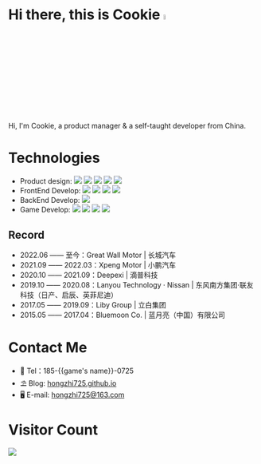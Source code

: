 # Hi there, this is Cookie <img src="https://media.giphy.com/media/hvRJCLFzcasrR4ia7z/giphy.gif" width="5%">
Hi, I'm Cookie, a product manager & a self-taught developer from China.
# Technologies
* Product design: <img src="https://img.shields.io/badge/Axure-black?style=for-the-badge&logo=academia" /> <img src="https://img.shields.io/badge/Figma-black?style=for-the-badge&logo=figma" /> <img src="https://img.shields.io/badge/Photoshop-black?style=for-the-badge&logo=adobephotoshop" /> <img src="https://img.shields.io/badge/Xmind-black?style=for-the-badge&logo=expertsexchange" /> <img src="https://img.shields.io/badge/Drawio-black?style=for-the-badge&logo=diagramsdotnet" />
* FrontEnd Develop: <img src="https://img.shields.io/badge/Vue-black?style=for-the-badge&logo=vue.js" /> <img src="https://img.shields.io/badge/Html-black?style=for-the-badge&logo=html5" /> <img src="https://img.shields.io/badge/Javascript-black?style=for-the-badge&logo=javascript" /> <img src="https://img.shields.io/badge/css-black?style=for-the-badge&logo=css3" />
* BackEnd Develop: <img src="https://img.shields.io/badge/Python-black?style=for-the-badge&logo=python" />
* Game Develop: <img src="https://img.shields.io/badge/Godot-black?style=for-the-badge&logo=godotengine" /> <img src="https://img.shields.io/badge/Cocos Creator-black?style=for-the-badge&logo=cocos" /> <img src="https://img.shields.io/badge/Aseprite-black?style=for-the-badge&logo=Aseprite" /> <img src="https://img.shields.io/badge/Typescript-black?style=for-the-badge&logo=Typescript" />
## Record
* 2022.06 —— 至今：Great Wall Motor | 长城汽车
* 2021.09 —— 2022.03：Xpeng Motor | 小鹏汽车
* 2020.10 —— 2021.09：Deepexi | 滴普科技
* 2019.10 —— 2020.08：Lanyou Technology · Nissan | 东风南方集团·联友科技（日产、启辰、英菲尼迪）
* 2017.05 —— 2019.09：Liby Group | 立白集团
* 2015.05 —— 2017.04：Bluemoon Co. | 蓝月亮（中国）有限公司
# Contact Me
* 📱 Tel：185-{{game's name}}-0725
* ⛱️ Blog: [hongzhi725.github.io](hongzhi725.github.io)
* 🖥️ E-mail: hongzhi725@163.com
# Visitor Count
![](https://profile-counter.glitch.me/hongzhi725/count.svg)
